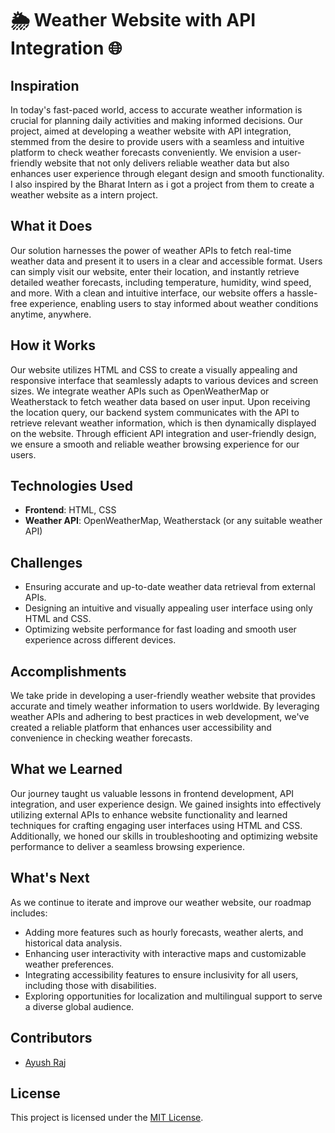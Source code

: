 # 🌦️ Weather Website with API Integration 🌐

## Inspiration

In today's fast-paced world, access to accurate weather information is crucial for planning daily activities and making informed decisions. Our project, aimed at developing a weather website with API integration, stemmed from the desire to provide users with a seamless and intuitive platform to check weather forecasts conveniently. We envision a user-friendly website that not only delivers reliable weather data but also enhances user experience through elegant design and smooth functionality.
I also inspired by the Bharat Intern as i got a project from them to create a weather website as a intern project.

## What it Does

Our solution harnesses the power of weather APIs to fetch real-time weather data and present it to users in a clear and accessible format. Users can simply visit our website, enter their location, and instantly retrieve detailed weather forecasts, including temperature, humidity, wind speed, and more. With a clean and intuitive interface, our website offers a hassle-free experience, enabling users to stay informed about weather conditions anytime, anywhere.

## How it Works

Our website utilizes HTML and CSS to create a visually appealing and responsive interface that seamlessly adapts to various devices and screen sizes. We integrate weather APIs such as OpenWeatherMap or Weatherstack to fetch weather data based on user input. Upon receiving the location query, our backend system communicates with the API to retrieve relevant weather information, which is then dynamically displayed on the website. Through efficient API integration and user-friendly design, we ensure a smooth and reliable weather browsing experience for our users.

## Technologies Used

- **Frontend**: HTML, CSS
- **Weather API**: OpenWeatherMap, Weatherstack (or any suitable weather API)
  
## Challenges

- Ensuring accurate and up-to-date weather data retrieval from external APIs.
- Designing an intuitive and visually appealing user interface using only HTML and CSS.
- Optimizing website performance for fast loading and smooth user experience across different devices.

## Accomplishments

We take pride in developing a user-friendly weather website that provides accurate and timely weather information to users worldwide. By leveraging weather APIs and adhering to best practices in web development, we've created a reliable platform that enhances user accessibility and convenience in checking weather forecasts.

## What we Learned

Our journey taught us valuable lessons in frontend development, API integration, and user experience design. We gained insights into effectively utilizing external APIs to enhance website functionality and learned techniques for crafting engaging user interfaces using HTML and CSS. Additionally, we honed our skills in troubleshooting and optimizing website performance to deliver a seamless browsing experience.

## What's Next

As we continue to iterate and improve our weather website, our roadmap includes:
- Adding more features such as hourly forecasts, weather alerts, and historical data analysis.
- Enhancing user interactivity with interactive maps and customizable weather preferences.
- Integrating accessibility features to ensure inclusivity for all users, including those with disabilities.
- Exploring opportunities for localization and multilingual support to serve a diverse global audience.

## Contributors

- [Ayush Raj](https://github.com/Ayushomega14)

## License

This project is licensed under the [MIT License](LICENSE).
